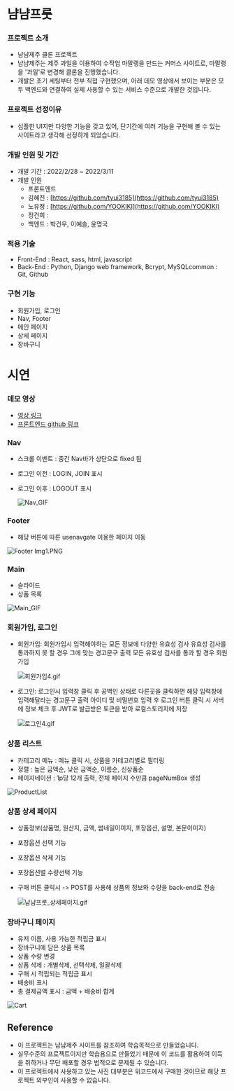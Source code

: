 # 냠냠프룻

### 프로젝트 소개

- 냠냠제주 클론 프로젝트
- 냠냠제주는 제주 과일을 이용하여 수작업 마말랭을 만드는 커머스 사이트로, 마말랭을 '과일'로 변경해 클론을 진행했습니다.
- 개발은 초기 세팅부터 전부 직접 구현했으며, 아래 데모 영상에서 보이는 부분은 모두 백엔드와 연결하여 실제 사용할 수 있는 서비스 수준으로 개발한 것입니다.

### 프로젝트 선정이유

- 심플한 UI지만 다양한 기능을 갖고 있어, 단기간에 여러 기능을 구현해 볼 수 있는 사이트라고 생각해 선정하게 되었습니다.

### 개발 인원 및 기간

- 개발 기간 : 2022/2/28 ~ 2022/3/11
- 개발 인원
    - 프론트엔드
    - 김혜진 : [https://github.com/tyui3185](https://github.com/tyui3185)
    - 노유정 : [https://github.com/YOOKIKI](https://github.com/YOOKIKI)
    - 정건희 :
    - 백엔드 : 박건우, 이예솔, 윤명국

### 적용 기술

- Front-End : React, sass, html, javascript
- Back-End : Python, Django web framework, Bcrypt, MySQLcommon : Git, Github

### 구현 기능

- 회원가입, 로그인
- Nav, Footer
- 메인 페이지
- 상세 페이지
- 장바구니

# 시연

### 데모 영상

- [영상 링크](https://youtu.be/0jk_m39o8xE)
- [프론트엔드 github 링크](https://github.com/wecode-bootcamp-korea/30-1st-YumYumFruit-frontend)

### Nav

- 스크롤 이벤트 : 중간 Nav바가 상단으로 fixed 됨
- 로그인 이전 : LOGIN, JOIN 표시
- 로그인 이후 : LOGOUT 표시
    
    ![Nav_GIF](https://user-images.githubusercontent.com/98295004/158053772-378039f5-08cf-4d58-9323-53bd88d737c8.gif)


### Footer

- 해당 버튼에 따른 usenavgate 이용한 페이지 이동

![Footer Img1.PNG](https://s3-us-west-2.amazonaws.com/secure.notion-static.com/957cd4af-95e9-4e3b-a5f6-d67721df3efe/Footer_Img1.png)

### Main

- 슬라이드
- 상품 목록
    
![Main_GIF](https://user-images.githubusercontent.com/98295004/158053787-1cc866b7-52a0-4274-ab83-7731d5af2545.gif)


### 회원가입, 로그인

- 회원가입: 회원가입시 입력해야하는 모든 정보에 다양한 유효성 검사
유효성 검사를 통과하지 못 할 경우 그에 맞는 경고문구 출력
모든 유효성 검사를 통과 할 경우 회원가입
    
    ![회원가입4.gif](https://s3-us-west-2.amazonaws.com/secure.notion-static.com/41c6e08b-8987-4a23-9a2b-4ad05743b786/회원가입4.gif)
    

- 로그인: 로그인시 입력창 클릭 후 공백인 상태로 다른곳을 클릭하면 
해당 입력창에 입력해달라는 경고문구 출력 
아이디 및 비밀번호 입력 후 로그인 버튼 클릭 시 서버에 정보 체크 후 
JWT로 발급받은 토큰을 받아 로컬스토리지에 저장
    
    ![로그인4.gif](https://s3-us-west-2.amazonaws.com/secure.notion-static.com/a29bb460-74fb-4614-854f-4bf118a441ad/로그인4.gif)
    

### 상품 리스트

- 카테고리 메뉴 : 메뉴 클릭 시, 상품을 카테고리별로 필터링
- 정렬 : 높은 금액순, 낮은 금액순, 이름순, 신상품순
- 페이지네이션 : 1p당 12개 출력, 전체 페이지 수만큼 pageNumBox 생성
    
![ProductList](https://user-images.githubusercontent.com/98295004/158053792-14bac8ea-6b98-4b4f-84f4-f62b1c6815f9.gif)


### 상품 상세 페이지

- 상품정보(상품명, 원산지, 금액, 썸네일이미지, 포장옵션, 설명, 본문이미지)
- 포장옵션 선택 기능
- 포장옵션 삭제 기능
- 포장옵션별 수량선택 기능
- 구매 버튼 클릭시 -> POST를 사용해 상품의 정보와 수량을 back-end로 전송
    
    ![냠냠프룻_상세페이지.gif](https://s3-us-west-2.amazonaws.com/secure.notion-static.com/b728d6be-4228-42d8-ac0b-4c50ae6751eb/냠냠프룻_상세페이지.gif)
    

### 장바구니 페이지

- 유저 이름, 사용 가능한 적립금 표시
- 장바구니에 담은 상품 목록
- 상품 수량 변경
- 상품 삭제  : 개별삭제, 선택삭제, 일괄삭제
- 구매 시 적립되는 적립금 표시
- 배송비 표시
- 총 결제금액 표시 : 금액 + 배송비 합계
    
![Cart](https://user-images.githubusercontent.com/98295004/158053796-76360e67-323e-4de8-bbac-980e87cb5266.gif)


## Reference

- 이 프로젝트는 냠냠제주 사이트를 참조하여 학습목적으로 만들었습니다.
- 실무수준의 프로젝트이지만 학습용으로 만들었기 때문에 이 코드를 활용하여 이득을 취하거나 무단 배포할 경우 법적으로 문제될 수 있습니다.
- 이 프로젝트에서 사용하고 있는 사진 대부분은 위코드에서 구매한 것이므로 해당 프로젝트 외부인이 사용할 수 없습니다.
